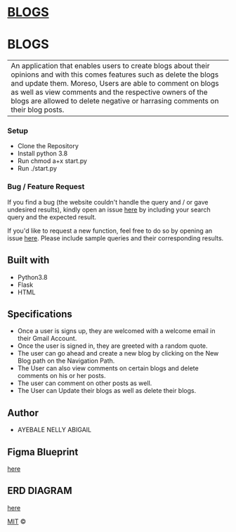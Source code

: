 # [BLOGS](https://nellys-blogs.herokuapp.com/)
# BLOGS
<table>
<tr>
<td>
 An application that enables users to create blogs about their opinions and with this comes features such as delete the blogs and update them. Moreso, Users are able to comment on blogs as well as view comments and the respective owners of the blogs are allowed to delete negative or harrasing comments on their blog posts.
</td>
</tr>
</table>

### Setup 
- Clone  the Repository
- Install python 3.8
- Run chmod a+x start.py
- Run ./start.py

### Bug / Feature Request

If you find a bug (the website couldn't handle the query and / or gave undesired results), kindly open an issue [here](https://github.com/Nelly-ayebale/Blog/issues/new) by including your search query and the expected result.

If you'd like to request a new function, feel free to do so by opening an issue [here](https://github.com/Nelly-ayebale/Blog/issues/new). Please include sample queries and their corresponding results.


## Built with 
- Python3.8
- Flask
- HTML

## Specifications
- Once a user is signs up, they are welcomed with a welcome email in their Gmail Account.
- Once the user is signed in, they are greeted with a random quote.
- The user can go ahead and create a new blog by clicking on the New Blog path on the Navigation Path.
- The User can also view comments on certain blogs and delete comments on his or her posts.
- The user can comment on other posts as well.
- The User can Update their blogs as well as delete their blogs.

## Author
- AYEBALE NELLY ABIGAIL

## Figma Blueprint
[here](https://www.figma.com/file/NYBAfPUDuDw1hsVbiMhskw/Blog?node-id=0%3A1)

## ERD DIAGRAM
[here](https://lucid.app/lucidchart/7180a2de-4e57-4b02-b3dc-9f4d4458cc60/edit?beaconFlowId=ED7D67CAA134FFB1&page=0_0#?folder_id=home&browser=icon)

[MIT](LICENSE) © 

